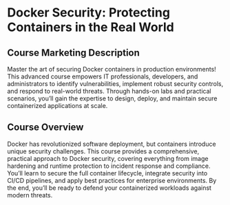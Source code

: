 # Docker Security: Protecting Containers in the Real World

## Course Marketing Description

Master the art of securing Docker containers in production environments! This advanced course empowers IT professionals, developers, and administrators to identify vulnerabilities, implement robust security controls, and respond to real-world threats. Through hands-on labs and practical scenarios, you’ll gain the expertise to design, deploy, and maintain secure containerized applications at scale.

## Course Overview

Docker has revolutionized software deployment, but containers introduce unique security challenges. This course provides a comprehensive, practical approach to Docker security, covering everything from image hardening and runtime protection to incident response and compliance. You’ll learn to secure the full container lifecycle, integrate security into CI/CD pipelines, and apply best practices for enterprise environments. By the end, you’ll be ready to defend your containerized workloads against modern threats.
